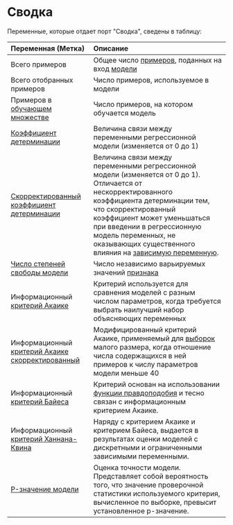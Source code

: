 # Сводка

Переменные, которые отдает порт "Сводка", сведены в таблицу:

| Переменная (Метка) | Описание |
|:-------|:-------|
| Всего примеров | Общее число [примеров](https://wiki.loginom.ru/articles/training-sample.html), поданных на вход [модели](https://wiki.loginom.ru/articles/taught-model.html) |
| Всего отобранных примеров | Число примеров, используемое в модели |
| Примеров в [обучающем множестве](https://wiki.loginom.ru/articles/training-set.html) | Число примеров, на котором обучается модель |
| [Коэффициент детерминации](https://wiki.loginom.ru/articles/coefficient-of-determination.html) | Величина связи между переменными регрессионной модели (изменяется от 0 до 1) |
| [Скорректированный коэффициент детерминации](https://wiki.loginom.ru/articles/coefficient-determ-adj.html) | Величина связи между переменными регрессионной модели (изменяется от 0 до 1). Отличается от нескорректированного коэффициента детерминации тем, что скорректированный коэффициент может уменьшаться при введении в регрессионную модель переменных, не оказывающих существенного влияния на [зависимую переменную](https://wiki.loginom.ru/articles/output-variable.html). |
| [Число степеней свободы модели](https://wiki.loginom.ru/articles/degrees-of-freedom.html) | Число независимо варьируемых значений [признака](https://wiki.loginom.ru/articles/attribute.html) |
| Информационный [критерий Акаике](https://wiki.loginom.ru/articles/aic.html) | Критерий используется для сравнения моделей с разным числом параметров, когда требуется выбрать наилучший набор объясняющих переменных |
| Информационный [критерий Акаике скорректированный](https://wiki.loginom.ru/articles/aicc.html) | Модифицированный критерий Акаике, применяемый для [выборок](https://wiki.loginom.ru/articles/aicc.html) малого размера, когда отношение числа содержащихся в ней примеров к числу параметров модели меньше 40 |
| Информационный [критерий Байеса](https://wiki.loginom.ru/articles/bic.html) | Критерий основан на использовании [функции правдоподобия](https://wiki.loginom.ru/articles/plausibility-function.html) и тесно связан с информационным критерием Акаике. |
| Информационный [критерий Ханнана-Квина](https://wiki.loginom.ru/articles/hq.html) | Наряду с критерием Акаике и критерием Байеса, выдается в результатах оценки моделей с дискретными и ограниченными зависимыми переменными. |
| [P-значение модели](https://wiki.loginom.ru/articles/p-value.html) | Оценка точности модели. Представляет собой вероятность того, что значение проверочной статистики используемого критерия, вычисленное по выборке, превысит установленное p-значение. |